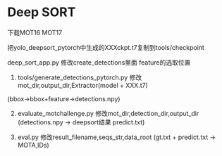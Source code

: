 # Deep SORT

下载MOT16 MOT17

把yolo_deepsort_pytorch中生成的XXXckpt.t7复制到tools/checkpoint

deep_sort_app.py 修改create_detections里面 feature的选取位置

1. tools/generate_detections_pytorch.py 修改mot_dir,output_dir,Extractor(model + XXX.t7)

(bbox->bbox+feature->detections.npy)

2. evaluate_motchallenge.py 修改mot_dir,detection_dir,output_dir (detections.npy -> deepsort结果 predict.txt)

3. eval.py 修改result_filename,seqs_str,data_root (gt.txt + predict.txt -> MOTA,IDs) 

